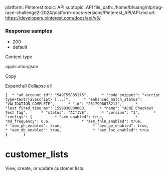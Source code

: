 platform: Pinterest
topic: API
subtopic: API
file_path: /home/bhuang/nlp/rag-race-challenge2-2024/platform-docs-versions/Pinterest_API/API.md
url: https://developers.pinterest.com/docs/api/v5/

### Response samples

* 200
* default

Content type

application/json

Copy

Expand all Collapse all

`{  * "ad_account_id": "549755885175",      * "code_snippet": "<script type=text/javascript> [...]",      * "enhanced_match_status": "VALIDATION_COMPLETE",      * "id": "2617998078212",      * "last_fired_time_ms": 1599030000000,      * "name": "ACME Checkout Test Tag",      * "status": "ACTIVE",      * "version": "3",      * "configs": {          * "aem_enabled": true,              * "md_frequency": 0.6,              * "aem_fnln_enabled": true,              * "aem_ph_enabled": true,              * "aem_ge_enabled": true,              * "aem_db_enabled": true,              * "aem_loc_enabled": true                   }       }`

# [](#tag/customer_lists)customer\_lists

View, create, or update customer lists.